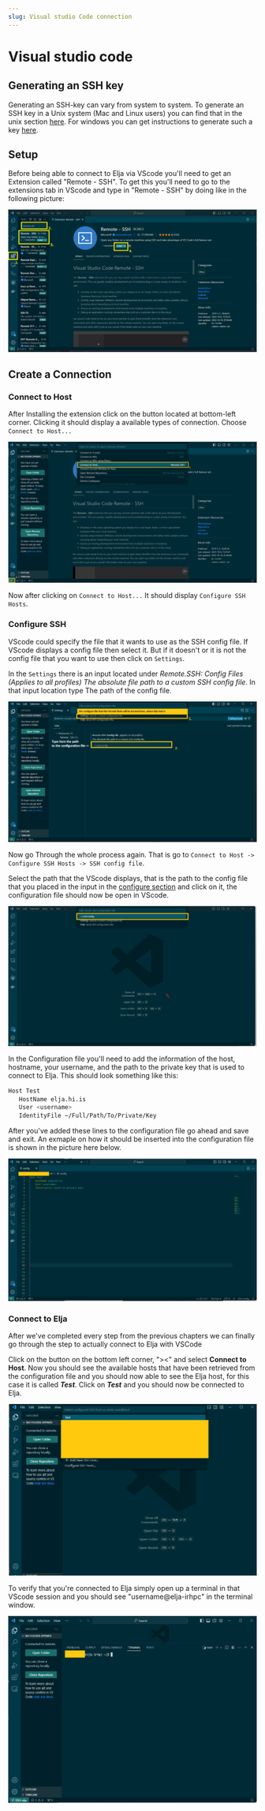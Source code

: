 ```yaml
---
slug: Visual studio Code connection
---
```

# Visual studio code

## Generating an SSH key
Generating an SSH-key can vary from system to system. To generate an SSH key in a Unix system (Mac and Linux users) you can find that in the unix section [here](02_unix.md). For windows you can get instructions to generate such a key [here](03_windows.md). 

## Setup
Before being able to connect to Elja via VScode you'll need to get an Extension called "Remote - SSH". To get this you'll need to go to the extensions tab in VScode and type in "Remote - SSH" by doing like in the following picture: 

![Steps To install Remote SSH](../assets/RemoteSSH.png)



## Create a Connection

### Connect to Host
After Installing the extension click on the button located at bottom-left corner. Clicking it should display a available types of connection. Choose ```Connect to Host...```

![Step to connect to Host](../assets/VScodeCtoH.png)


Now after clicking on ```Connect to Host...``` It should display ```Configure SSH Hosts```.

### Configure SSH

VScode could specify the file that it wants to use as the SSH config file. If VScode displays a config file then select it. But if it doesn't or it is not the config file that you want to use then click on ```Settings```.

In the ```Settings``` there is an input located under 
*Remote.SSH: Config Files (Applies to all profiles) The absolute file path to a custom SSH config file*. In that input location type The path of the config file.


![Step to connect to Host](../assets/SelectConfigFile.png)

Now go Through the whole process again. That is go to ```Connect to Host ->  Configure SSH Hosts -> SSH config file```.

Select the path that the VScode displays, that is the path to the config file that you placed in the input in the [configure section](#configure-ssh) and click on it, the configuration file should now be open in VScode.

![select Specific config file](../assets/SelectSpecificConfigFile.png)

In the Configuration file you'll need to add the information of the host, hostname, your username, and the path to the private key that is used to connect to Elja. This should look something like this:

 ```bash
 Host Test
	HostName elja.hi.is
	User <username>
	IdentityFile ~/Full/Path/To/Private/Key
 ```
After you've added these lines to the configuration file go ahead and save and exit. An exmaple on how it should be inserted into the configuration file is shown in the picture here below.

![Example of adding host to the config file](../assets/ConfigFileExample.png)

### Connect to Elja
After we've completed every step from the previous chapters we can finally go through the step to actually connect to Elja with VSCode

Click on the button on the bottom left corner, "><" and select **Connect to Host**. Now you should see the available hosts that have been retrieved from the configuration file and you should now able to see the Elja host, for this case it is called ***Test***. Click on ***Test*** and you should now be connected to Elja. 

![Example of connecting to host](../assets/VScodeConnectToElja.png)

To verify that you're connected to Elja simply open up a terminal in that VScode session and you should see "username@elja-irhpc" in the terminal window.

![EljaLogin via VScode](../assets/VScodeEljaLogin.png)